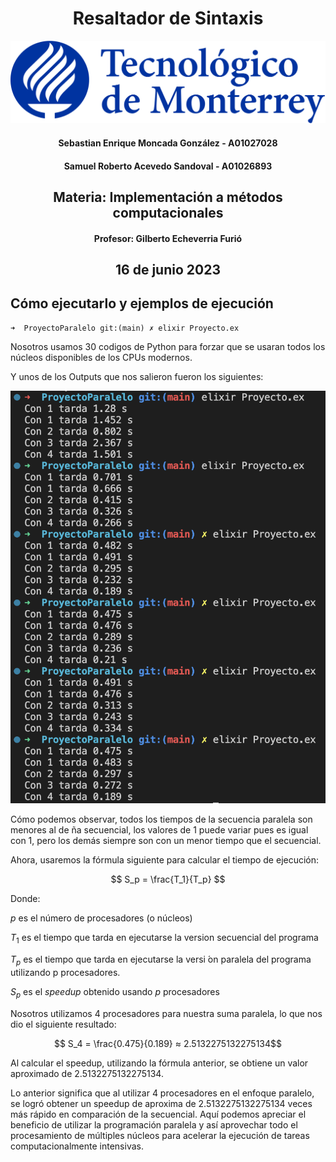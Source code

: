 # <center>Resaltador de Sintaxis</center>

![Logo Tec](Assets/logoTec.png)

#### <center>Sebastian Enrique Moncada González - A01027028 </center>
#### <center>Samuel Roberto Acevedo Sandoval - A01026893 </center>

## <center>Materia: Implementación a métodos computacionales</center>

#### <center>Profesor: Gilberto Echeverria Furió</center>

## <center>16 de junio 2023</center>

## Cómo ejecutarlo y ejemplos de ejecución

```terminal
➜  ProyectoParalelo git:(main) ✗ elixir Proyecto.ex
```

Nosotros usamos 30 codigos de Python para forzar que se usaran todos los núcleos disponibles de los CPUs modernos.

Y unos de los Outputs que nos salieron fueron los siguientes:

![Ejemplo Output](Assets/OutputExample.png)

Cómo podemos observar, todos los tiempos de la secuencia paralela son menores al de ña secuencial, los valores de 1 puede variar pues es igual con 1, pero los demás siempre son con un menor tiempo que el secuencial.

Ahora, usaremos la fórmula siguiente para calcular el tiempo de ejecución:

$$ S_p = \frac{T_1}{T_p} $$

Donde:

$p$ es el número de procesadores (o núcleos)

$T_1$ es el tiempo que tarda en ejecutarse la version secuencial del programa

$T_p$ es el tiempo que tarda en ejecutarse la versi ́on paralela del programa utilizando p procesadores.

$S_p$ es el $speedup$ obtenido usando $p$ procesadores

Nosotros utilizamos 4 procesadores para nuestra suma paralela, lo que nos dio el siguiente resultado:

$$ S_4 = \frac{0.475}{0.189} ≈  2.5132275132275134$$

Al calcular el speedup, utilizando la fórmula anterior, se obtiene un valor aproximado de 2.5132275132275134.

Lo anterior significa que al utilizar 4 procesadores en el enfoque paralelo, se logró obtener un speedup de aproxima de 2.5132275132275134 veces más rápido en comparación de la secuencial. Aquí podemos apreciar el beneficio de utilizar la programación paralela y así aprovechar todo el procesamiento de múltiples núcleos para acelerar la ejecución de tareas computacionalmente intensivas.

